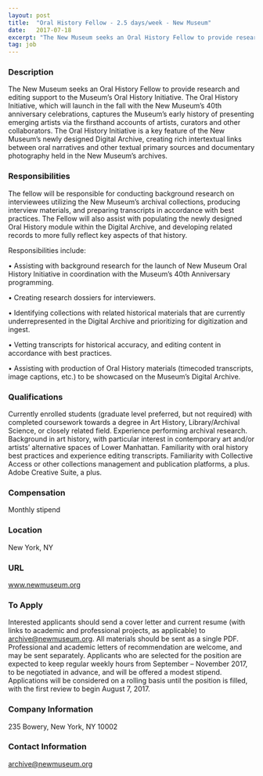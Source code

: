 ```yaml
---
layout: post
title:  "Oral History Fellow - 2.5 days/week - New Museum"
date:   2017-07-18
excerpt: "The New Museum seeks an Oral History Fellow to provide research and editing support to the Museum’s Oral History Initiative. The Oral History Initiative, which will launch in the fall with the New Museum’s 40th anniversary celebrations, captures the Museum’s early history of presenting emerging artists via the firsthand accounts..."
tag: job
---
```


### Description   

The New Museum seeks an Oral History Fellow to provide research and editing support to the Museum’s Oral History Initiative. The Oral History Initiative, which will launch in the fall with the New Museum’s 40th anniversary celebrations, captures the Museum’s early history of presenting emerging artists via the firsthand accounts of artists, curators and other collaborators. The Oral History Initiative is a key feature of the New Museum’s newly designed Digital Archive, creating rich intertextual links between oral narratives and other textual primary sources and documentary photography held in the New Museum’s archives.


### Responsibilities   

The fellow will be responsible for conducting background research on interviewees utilizing the New Museum’s archival collections, producing interview materials, and preparing transcripts in accordance with best practices. The Fellow will also assist with populating the newly designed Oral History module within the Digital Archive, and developing related records to more fully reflect key aspects of that history.   

Responsibilities include:

• 	Assisting with background research for the launch of New Museum Oral History Initiative in coordination with the Museum’s 40th Anniversary programming.

• 	Creating research dossiers for interviewers.

• 	Identifying collections with related historical materials that are currently underrepresented in the Digital Archive and prioritizing for digitization and ingest.

• 	Vetting transcripts for historical accuracy, and editing content in accordance with best practices.

• 	Assisting with production of Oral History materials (timecoded transcripts, image captions, etc.) to be showcased on the Museum’s Digital Archive.


### Qualifications   

Currently enrolled students (graduate level preferred, but not required) with completed coursework towards a degree in Art History, Library/Archival Science, or closely related field. Experience performing archival research. Background in art history, with particular interest in contemporary art and/or artists’ alternative spaces of Lower Manhattan. Familiarity with oral history best practices and experience editing transcripts. Familiarity with Collective Access or other collections management and publication platforms, a plus. Adobe Creative Suite, a plus.


### Compensation   

Monthly stipend


### Location   

New York, NY


### URL   

www.newmuseum.org

### To Apply   

Interested applicants should send a cover letter and current resume (with links to academic and professional projects, as applicable) to archive@newmuseum.org. All materials should be sent as a single PDF. Professional and academic letters of recommendation are welcome, and may be sent separately. Applicants who are selected for the position are expected to keep regular weekly hours from September – November 2017, to be negotiated in advance, and will be offered a modest stipend. Applications will be considered on a rolling basis until the position is filled, with the first review to begin August 7, 2017.


### Company Information   

235 Bowery, New York, NY  10002


### Contact Information   

archive@newmuseum.org

